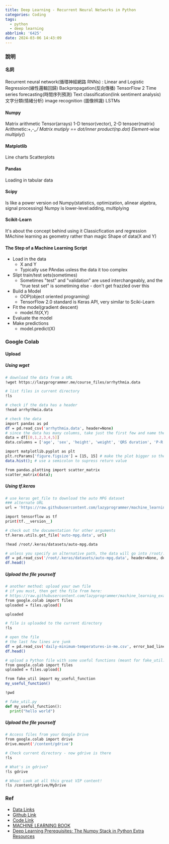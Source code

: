 ```yaml
---
title: Deep Learning - Recurrent Neural Networks in Python
categories: Coding
tags:
  - python
  - deep learning
abbrlink: '6425'
date: 2024-03-06 14:43:09
---
```


### 說明
#### 名詞
Recurrent neural network(循環神經網路 RNNs) :
Linear and Logistic Regression(線性邏輯回歸)
Backpropagation(反向傳播)
TensorFlow 2
Time series forecasting(時間序列預測)
Text classification(link sentiment analysis) 文字分類(情緒分析)
image recognition (圖像辨識)
LSTMs

<!--more-->

#### Numpy
Matrix arithmetic 
Tensor(arrays)
1-D tensor(vector), 2-D tensoer(matrix)
Arithmetic:+,-,*,/
Matrix mutiply == dot/inner product(np.dot)
Element-wise multiply(*)

#### Matplotlib
Line charts
Scatterplots

#### Pandas
Loading in tabular data

#### Scipy
Is like a power version od Numpy(statistics, optimization, alinear algebra, signal processing)
Numpy is lower-level:adding, multiplying

#### Scikit-Learn 
It's about the concept behind using it
Classicfication and regression
MAchine learning as geometry rather than magic
Shape of data(X and Y)

#### The Step of a Machine Learning Script
- Load in the data
	- X and Y
	-	Typically use PAndas usless the data it too complex
- Slipt train/test sets(sometimes)
	- Sometimes "test" and "validation" are used interchangeably, and the "true test set" is sometiming else - don't get frazzled over this
- Build a Model
	- OOP(object oriented programing)
	- TensorFlow 2.0 standard is Keras API, very similar to Sciki-Learn
- Fit the model(gradient descent)
	- model.fit(X,Y)
- Evaluate the model
- Make predictions
	- model.predict(X)

### Google Colab
#### Upload
##### Using wget
``` bash
# download the data from a URL
!wget https://lazyprogrammer.me/course_files/arrhythmia.data

# list files in current directory
!ls

# check if the data has a header
!head arrhythmia.data

# check the data
import pandas as pd
df = pd.read_csv('arrhythmia.data', header=None)
# since the data has many columns, take just the first few and name them (as per the documentation)
data = df[[0,1,2,3,4,5]]
data.columns = ['age', 'sex', 'height', 'weight', 'QRS duration', 'P-R interval']

import matplotlib.pyplot as plt
plt.rcParams['figure.figsize'] = [15, 15] # make the plot bigger so the subplots don't overlap
data.hist(); # use a semicolon to supress return value

from pandas.plotting import scatter_matrix
scatter_matrix(data);
```

##### Using tf.keras
``` bash
# use keras get_file to download the auto MPG dataset
### alternate URL
url = 'https://raw.githubusercontent.com/lazyprogrammer/machine_learning_examples/master/tf2.0/auto-mpg.data'

import tensorflow as tf
print(tf.__version__)

# check out the documentation for other arguments
tf.keras.utils.get_file('auto-mpg.data', url)

!head /root/.keras/datasets/auto-mpg.data

# unless you specify an alternative path, the data will go into /root/.keras/datasets/
df = pd.read_csv('/root/.keras/datasets/auto-mpg.data', header=None, delim_whitespace=True)
df.head()
```

##### Upload the file yourself
``` bash
# another method: upload your own file
# if you must, then get the file from here:
# https://raw.githubusercontent.com/lazyprogrammer/machine_learning_examples/master/tf2.0/daily-minimum-temperatures-in-me.csv
from google.colab import files
uploaded = files.upload()

uploaded

# file is uploaded to the current directory
!ls

# open the file
# the last few lines are junk
df = pd.read_csv('daily-minimum-temperatures-in-me.csv', error_bad_lines=False)
df.head()

# upload a Python file with some useful functions (meant for fake_util.py)
from google.colab import files
uploaded = files.upload()

from fake_util import my_useful_function
my_useful_function()

!pwd
```

``` py
# fake_util.py
def my_useful_function():
  print("hello world")
```

##### Upload the file yourself
``` bash
# Access files from your Google Drive
from google.colab import drive
drive.mount('/content/gdrive')

# Check current directory - now gdrive is there
!ls

# What's in gdrive?
!ls gdrive

# Whoa! Look at all this great VIP content!
!ls /content/gdrive/MyDrive
```

### Ref
+ [Data Links](https://docs.google.com/document/d/1C656nbP-6BYlQHO92h5v3dGzaB_TC3VBtlA_82LVrnM/edit#heading=h.6wauif97563v)
+ [Github Link](https://github.com/lazyprogrammer/machine_learning_examples/tree/master/rnn_class)
+ [Code Link](https://deeplearningcourses.com/notebooks/5rVdagTYLDNP-aRUCi8w_w)
+ [MACHINE LEARNING BOOK](https://lazyprogrammer.me/mlcompendium/intro.html)
+ [Deep Learning Prerequisites: The Numpy Stack in Python Extra Resources](https://lazyprogrammer.me/numpy/)